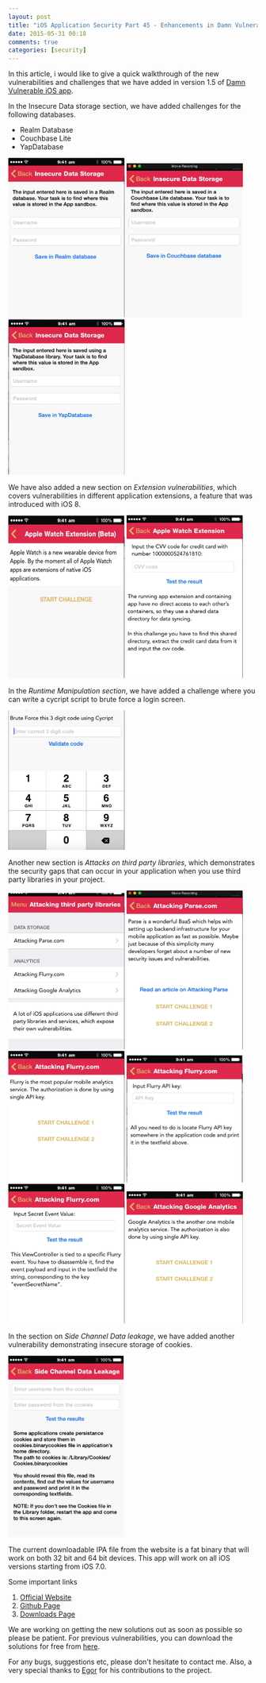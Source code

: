 ```yaml
---
layout: post
title: "iOS Application Security Part 45 - Enhancements in Damn Vulnerable iOS app version 1.5"
date: 2015-05-31 00:18
comments: true
categories: [security]
---
```


<p>In this article, i would like to give a quick walkthrough of the new vulnerabilities and challenges that we have added in version 1.5 of <a href="http://damnvulnerableiosapp.com">Damn Vulnerable iOS app</a>.</p>

<p>In the Insecure Data storage section, we have added challenges for the following databases.</p>

<ul>
	<li>Realm Database</li>
	<li>Couchbase Lite</li>
	<li>YapDatabase</li>
</ul>


<!-- more -->
<img src="/images/posts/ios45/1.png" width="235" height="321" alt="1">

<img src="/images/posts/ios45/2.png" width="235" height="310" alt="2">
<img src="/images/posts/ios45/3.png" width="235" height="314" alt="3">

<p>We have also added a new section on <i>Extension vulnerabilities</i>, which covers vulnerabilities in different application extensions, a feature that was introduced with iOS 8.</p>

<img src="/images/posts/ios45/4.png" width="235" height="328" alt="4">
<img src="/images/posts/ios45/5.png" width="235" height="328" alt="5">


<p>In the <i>Runtime Manipulation section</i>, we have added a challenge where you can write a cycript script to brute force a login screen.</p>
	
<img src="/images/posts/ios45/6.png" width="235" height="281" alt="6">

<p>Another new section is <i>Attacks on third party libraries</i>, which demonstrates the security gaps that can occur in your application when you use third party libraries in your project.</p>

<img src="/images/posts/ios45/7.png" width="235" height="315" alt="7">
<img src="/images/posts/ios45/8.png" width="235" height="320" alt="8">
<img src="/images/posts/ios45/9.png" width="235" height="265" alt="9">
<img src="/images/posts/ios45/10.png" width="235" height="256" alt="10">
<img src="/images/posts/ios45/11.png" width="235" height="281" alt="11">
<img src="/images/posts/ios45/12.png" width="235" height="266" alt="12">

<p>In the section on <i>Side Channel Data leakage</i>, we have added another vulnerability demonstrating insecure storage of cookies.</p>

<img src="/images/posts/ios45/13.png" width="233" height="365" alt="13">
	
<p>The current downloadable IPA file from the website is a fat binary that will work on both 32 bit and 64 bit devices. This app will work on all iOS versions starting from iOS 7.0.</p>
 


<p>Some important links</p>

<ol>
	<li><a href="http://damnvulnerableiosapp.com">Official Website</a></li>
	<li><a href="http://github.com/prateek147/DVIA">Github Page</a></li>
	<li><a href="http://damnvulnerableiosapp.com#downloads">Downloads Page</a></li>
</ol>

<p>We are working on getting the new solutions out as soon as possible so please be patient. For previous vulnerabilities, you can download the solutions for free from <a href="http://damnvulnerableiosapp.com#solutions">here</a>.</p>

<p>For any bugs, suggestions etc, please don't hesitate to contact me. Also, a very special thanks to <a href="http://twitter.com/igrekde">Egor</a> for his contributions to the project.</p>
